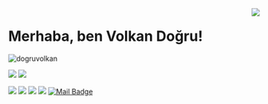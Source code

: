<img align='right' src="https://github-readme-stats.vercel.app/api?username=dogruvolkan1&show_icons=true">

# Merhaba, ben Volkan Doğru! 
<p align="left"> <img src="https://komarev.com/ghpvc/?username=dogruvolkan" alt="dogruvolkan" /> </p>

[![](https://img.shields.io/twitter/follow/1volkandogru?style=social)](https://www.twitter.com/1volkandogru)
[![](https://img.shields.io/github/followers/volkandogru1?style=social)](https://www.github.com/volkandogru1)



[![](https://img.shields.io/badge/twitter-%231DA1F2.svg?&style=for-the-badge&logo=twitter&logoColor=white)](https://www.twitter.com/1volkandogru)
[![](https://img.shields.io/badge/linkedin-%230077B5.svg?&style=for-the-badge&logo=linkedin&logoColor=white)](https://www.linkedin.com/in/volkandogru1/)
[![](https://img.shields.io/badge/medium-%2312100E.svg?&style=for-the-badge&logo=medium&logoColor=white)](https://medium.com/@vvvolkan25)
[![](https://img.shields.io/badge/instagram-%23E4405F.svg?&style=for-the-badge&logo=instagram&logoColor=white)](https://instagram.com/1volkandogru)
[![Mail Badge](https://img.shields.io/badge/volkandogru11@gmail.com-c14438?style=for-the-badge&logo=Gmail&logoColor=white&link=mailto:volkandogru11@gmail.com)](mailto:volkandogru11@gmail.com)


